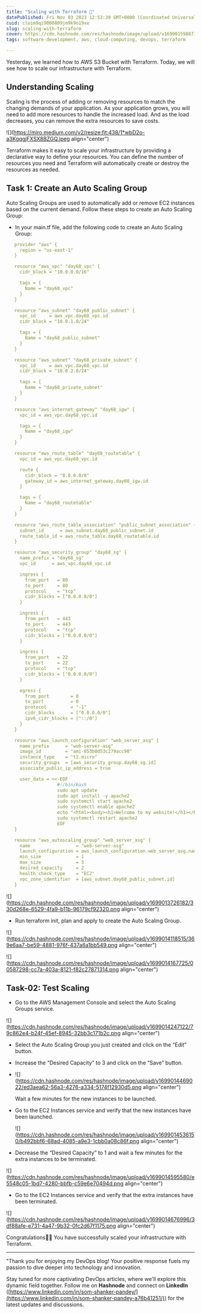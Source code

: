 ```yaml
---
title: "Scaling with Terraform 🚀"
datePublished: Fri Nov 03 2023 12:53:39 GMT+0000 (Coordinated Universal Time)
cuid: cloim9qi9000809jm9k9o19xe
slug: scaling-with-terraform
cover: https://cdn.hashnode.com/res/hashnode/image/upload/v1699015988716/0604114c-0601-4766-b8f4-338b52d279ff.png
tags: software-development, aws, cloud-computing, devops, terraform

---
```


Yesterday, we learned how to AWS S3 Bucket with Terraform. Today, we will see how to scale our infrastructure with Terraform.

## Understanding Scaling

Scaling is the process of adding or removing resources to match the changing demands of your application. As your application grows, you will need to add more resources to handle the increased load. And as the load decreases, you can remove the extra resources to save costs.

![](https://miro.medium.com/v2/resize:fit:438/1*wbD2o-a3KgqgjFXSX8BZGQ.jpeg align="center")

Terraform makes it easy to scale your infrastructure by providing a declarative way to define your resources. You can define the number of resources you need and Terraform will automatically create or destroy the resources as needed.

## Task 1: Create an Auto Scaling Group

Auto Scaling Groups are used to automatically add or remove EC2 instances based on the current demand. Follow these steps to create an Auto Scaling Group:

* In your main.tf file, add the following code to create an Auto Scaling Group:
    

```yaml
   provider "aws" {
     region = "us-east-1"
   }

   resource "aws_vpc" "day68_vpc" {
     cidr_block = "10.0.0.0/16"

     tags = {
       Name = "day68_vpc"
     }
   }

   resource "aws_subnet" "day68_public_subnet" {
     vpc_id     = aws_vpc.day68_vpc.id
     cidr_block = "10.0.1.0/24"

     tags = {
       Name = "day68_public_subnet"
     }
   }

   resource "aws_subnet" "day68_private_subnet" {
     vpc_id     = aws_vpc.day68_vpc.id
     cidr_block = "10.0.2.0/24"

     tags = {
       Name = "day68_private_subnet"
     }
   }

   resource "aws_internet_gateway" "day68_igw" {
     vpc_id = aws_vpc.day68_vpc.id

     tags = {
       Name = "day68_igw"
     }
   }

   resource "aws_route_table" "day68_routetable" {
     vpc_id = aws_vpc.day68_vpc.id

     route {
       cidr_block = "0.0.0.0/0"
       gateway_id = aws_internet_gateway.day68_igw.id
     }

     tags = {
       Name = "day68_routetable"
     }
   }

   resource "aws_route_table_association" "public_subnet_association" {
     subnet_id      = aws_subnet.day68_public_subnet.id
     route_table_id = aws_route_table.day68_routetable.id
   }

   resource "aws_security_group" "day68_sg" {
     name_prefix = "day68_sg"
     vpc_id      = aws_vpc.day68_vpc.id

     ingress {
       from_port   = 80
       to_port     = 80
       protocol    = "tcp"
       cidr_blocks = ["0.0.0.0/0"]
     }

     ingress {
       from_port   = 443
       to_port     = 443
       protocol    = "tcp"
       cidr_blocks = ["0.0.0.0/0"]
     }

     ingress {
       from_port   = 22
       to_port     = 22
       protocol    = "tcp"
       cidr_blocks = ["0.0.0.0/0"]
     }

     egress {
       from_port        = 0
       to_port          = 0
       protocol         = "-1"
       cidr_blocks      = ["0.0.0.0/0"]
       ipv6_cidr_blocks = ["::/0"]
     }
   }

   resource "aws_launch_configuration" "web_server_asg" {
     name_prefix      = "web-server-asg"
     image_id         = "ami-053b0d53c279acc90"
     instance_type    = "t2.micro"
     security_groups  = [aws_security_group.day68_sg.id]
     associate_public_ip_address = true

     user_data = <<-EOF
                   #!/bin/bash
                   sudo apt update
                   sudo apt install -y apache2
                   sudo systemctl start apache2
                   sudo systemctl enable apache2
                   echo "<html><body><h1>Welcome to my website!</h1></body></html>" > /var/www/html/index.html
                   sudo systemctl restart apache2
                   EOF
   }

   resource "aws_autoscaling_group" "web_server_asg" {
     name                 = "web-server-asg"
     launch_configuration = aws_launch_configuration.web_server_asg.name
     min_size             = 1
     max_size             = 3
     desired_capacity     = 2
     health_check_type    = "EC2"
     vpc_zone_identifier  = [aws_subnet.day68_public_subnet.id]
   }
```

![](https://cdn.hashnode.com/res/hashnode/image/upload/v1699013726182/330d268e-6529-4fa9-b11b-96179cf92320.png align="center")

* Run terraform init, plan and apply to create the Auto Scaling Group.
    

![](https://cdn.hashnode.com/res/hashnode/image/upload/v1699014118515/369e6aa7-be59-4881-976f-437a6a1bb549.png align="center")

![](https://cdn.hashnode.com/res/hashnode/image/upload/v1699014167725/00587298-cc7a-403a-8121-f82c27871314.png align="center")

## Task-02: Test Scaling

* Go to the AWS Management Console and select the Auto Scaling Groups service.
    

![](https://cdn.hashnode.com/res/hashnode/image/upload/v1699014247122/79c862e4-b24f-45ef-8945-32bb3c171b2c.png align="center")

* Select the Auto Scaling Group you just created and click on the “Edit” button.
    
* Increase the “Desired Capacity” to 3 and click on the “Save” button.
    
* ![](https://cdn.hashnode.com/res/hashnode/image/upload/v1699014469022/ed3aea62-56a3-4276-a334-5174f12930d5.png align="center")
    
    Wait a few minutes for the new instances to be launched.
    
* Go to the EC2 Instances service and verify that the new instances have been launched.
    
    ![](https://cdn.hashnode.com/res/hashnode/image/upload/v1699014536150/b492bbf6-68ad-4085-a9e3-1cbb0a08c86f.png align="center")
    
* Decrease the “Desired Capacity” to 1 and wait a few minutes for the extra instances to be terminated.
    

![](https://cdn.hashnode.com/res/hashnode/image/upload/v1699014595580/e5548c05-1bd7-4280-bbfb-c59e6e70494d.png align="center")

* Go to the EC2 Instances service and verify that the extra instances have been terminated.
    

![](https://cdn.hashnode.com/res/hashnode/image/upload/v1699014676996/3df88afe-e731-4a47-9b32-0fc2d67f1175.png align="center")

Congratulations🎊🎉 You have successfully scaled your infrastructure with Terraform.

---

"Thank you for enjoying my DevOps blog! Your positive response fuels my passion to dive deeper into technology and innovation.

Stay tuned for more captivating DevOps articles, where we'll explore this dynamic field together. Follow me on **Hashnode** and connect on **LinkedIn** ([https://www.linkedin.com/in/som-shanker-pandey/](https://www.linkedin.com/in/som-shanker-pandey-a76b41251/)) for the latest updates and discussions.